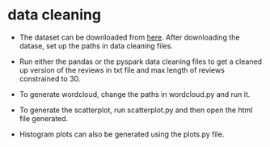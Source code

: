 # data cleaning
- The dataset can be downloaded from [here][0]. After downloading the datase, set up the paths in data cleaning files. 

- Run either the pandas or the pyspark data cleaning files to get a cleaned up version of the reviews in txt file and max length of reviews constrained to 30.

- To generate wordcloud, change the paths in wordcloud.py and run it.

- To generate the scatterplot, run scatterplot.py and then open the html file generated.

- Histogram plots can also be generated using the plots.py file.

[0]: http://jmcauley.ucsd.edu/data/amazon/
